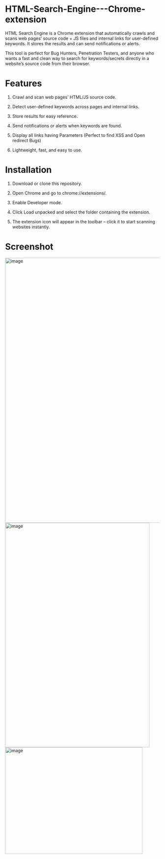 # HTML-Search-Engine---Chrome-extension
HTML Search Engine is a Chrome extension that automatically crawls and scans web pages’ source code + JS files and internal links for user-defined keywords. It stores the results and can send notifications or alerts.

This tool is perfect for Bug Hunters, Penetration Testers, and anyone who wants a fast and clean way to search for keywords/secrets directly in a website’s source code from their browser.

# Features

1. Crawl and scan web pages’ HTML/JS source code.

2. Detect user-defined keywords across pages and internal links.

3. Store results for easy reference.

4. Send notifications or alerts when keywords are found.
5. Display all links having Parameters (Perfect to find XSS and Open redirect Bugs)

6. Lightweight, fast, and easy to use.

# Installation

1. Download or clone this repository.

2. Open Chrome and go to chrome://extensions/.

3. Enable Developer mode.

4. Click Load unpacked and select the folder containing the extension.

5. The extension icon will appear in the toolbar – click it to start scanning websites instantly.

# Screenshot
<img width="1754" height="862" alt="image" src="https://github.com/user-attachments/assets/80722e17-8e10-4d27-9a04-08326fd3934c" />


<img width="470" height="730" alt="image" src="https://github.com/user-attachments/assets/e7ab0966-823f-4dd7-a2b0-ae62464022e1" />

<img width="447" height="347" alt="image" src="https://github.com/user-attachments/assets/3d195dca-dd1a-4e16-b3d9-645285309eff" />







